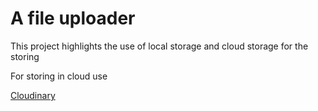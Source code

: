 # A file uploader
   This project highlights the use of local storage and cloud storage for the storing

   For storing in cloud use 
   
   [Cloudinary ](https://cloudinary.com/)
